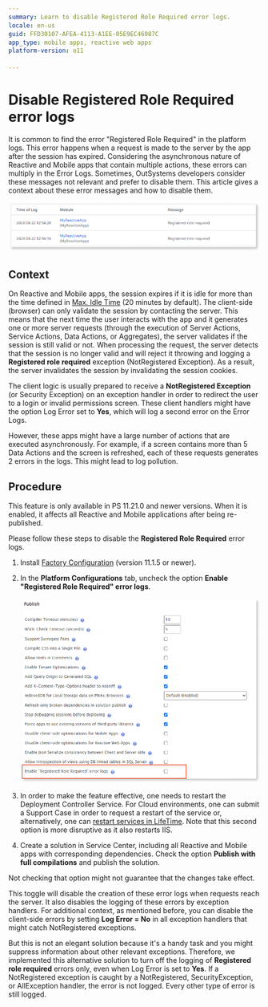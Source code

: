 ```yaml
---
summary: Learn to disable Registered Role Required error logs. 
locale: en-us
guid: FFD30107-AFEA-4113-A1EE-05E9EC46987C
app_type: mobile apps, reactive web apps
platform-version: o11

---
```


# Disable Registered Role Required error logs

It is common to find the error "Registered Role Required" in the platform logs. This error happens when a request is made to the server by the app after the session has expired. Considering the asynchronous nature of Reactive and Mobile apps that contain multiple actions, these errors can multiply in the Error Logs. Sometimes, OutSystems developers consider these messages not relevant and prefer to disable them. This article gives a context about these error messages and how to disable them.

![](images/disable-error-logs2-ps.png)

## Context

On Reactive and Mobile apps, the session expires if it is idle for more than the time defined in [Max. Idle Time](https://success.outsystems.com/documentation/11/managing_the_applications_lifecycle/secure_the_applications/configure_app_authentication/) (20 minutes by default). The client-side (browser) can only validate the session by contacting the server. This means that the next time the user interacts with the app and it generates one or more server requests (through the execution of Server Actions, Service Actions, Data Actions, or Aggregates), the server validates if the session is still valid or not. When processing the request, the server detects that the session is no longer valid and will reject it throwing and logging a **Registered role required** exception (NotRegistered Exception). As a result, the server invalidates the session by invalidating the session cookies.

The client logic is usually prepared to receive a **NotRegistered Exception** (or Security Exception) on an exception handler in order to redirect the user to a login or invalid permissions screen. These client handlers might have the option Log Error set to **Yes**, which will log a second error on the Error Logs.

However, these apps might have a large number of actions that are executed asynchronously. For example, if a screen contains more than 5 Data Actions and the screen is refreshed, each of these requests generates 2 errors in the logs. This might lead to log pollution.


## Procedure

<div class="info" markdown="1">

This feature is only available in PS 11.21.0 and newer versions. When it is enabled, it affects all Reactive and Mobile applications after being re-published. 

</div>

Please follow these steps to disable the **Registered Role Required** error logs.

1. Install [Factory Configuration](https://www.outsystems.com/forge/component-overview/25/factory-configuration) (version 11.1.5 or newer).

1. In the **Platform Configurations** tab, uncheck the option **Enable "Registered Role Required" error logs**.

    ![](images/disable-error-logs-ps.png)

1. In order to make the feature effective, one needs to restart the Deployment Controller Service. For Cloud environments, one can submit a Support Case in order to request a restart of the service or, alternatively, one can [restart services in LifeTime](https://success.outsystems.com/support/troubleshooting/infrastructure_management/restart_services_on_outsystems_cloud/). 
Note that this second option is more disruptive as it also restarts IIS.

1. Create a solution in Service Center, including all Reactive and Mobile apps with corresponding dependencies. Check the option **Publish with full compilations** and publish the solution. 

<div class="warning" markdown="1">

Not checking that option might not guarantee that the changes take effect. 

</div>


This toggle will disable the creation of these error logs when requests reach the server. It also disables the logging of these errors by exception handlers. For additional context, as mentioned before, you can disable the client-side errors by setting **Log Error = No** in all exception handlers that might catch NotRegistered exceptions. 

But this is not an elegant solution because it's a handy task and you might suppress information about other relevant exceptions. Therefore, we implemented this alternative solution to turn off the logging of **Registered role required** errors only, even when Log Error is set to **Yes**. If a NotRegistered exception is caught by a NotRegistered, SecurityException, or AllException handler, the error is not logged. Every other type of error is still logged.

